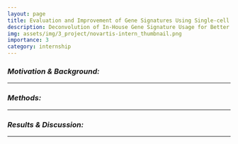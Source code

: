 ```yaml
---
layout: page
title: Evaluation and Improvement of Gene Signatures Using Single-cell RNA Sequencing (scRNA) Dataset in Lung Cancer
description: Deconvolution of In-House Gene Signature Usage for Better Utilization of Gene Signatures.
img: assets/img/3_project/novartis-intern_thumbnail.png
importance: 3
category: internship
---
```


### ***Motivation & Background:***


---

### ***Methods:***


---

### ***Results & Discussion:***


---